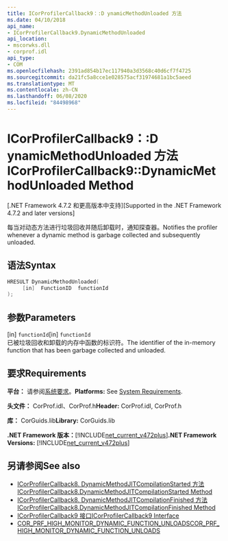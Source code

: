 ```yaml
---
title: ICorProfilerCallback9：:D ynamicMethodUnloaded 方法
ms.date: 04/10/2018
api_name:
- ICorProfilerCallback9.DynamicMethodUnloaded
api_location:
- mscorwks.dll
- corprof.idl
api_type:
- COM
ms.openlocfilehash: 2391ad854b17ec117940a3d3568c40d6cf7f4725
ms.sourcegitcommit: da21fc5a8cce1e028575acf31974681a1bc5aeed
ms.translationtype: MT
ms.contentlocale: zh-CN
ms.lasthandoff: 06/08/2020
ms.locfileid: "84498968"
---
```

# <a name="icorprofilercallback9dynamicmethodunloaded-method"></a><span data-ttu-id="500da-102">ICorProfilerCallback9：:D ynamicMethodUnloaded 方法</span><span class="sxs-lookup"><span data-stu-id="500da-102">ICorProfilerCallback9::DynamicMethodUnloaded Method</span></span>
<span data-ttu-id="500da-103">[.NET Framework 4.7.2 和更高版本中支持]</span><span class="sxs-lookup"><span data-stu-id="500da-103">[Supported in the .NET Framework 4.7.2 and later versions]</span></span>  
  
<span data-ttu-id="500da-104">每当对动态方法进行垃圾回收并随后卸载时，通知探查器。</span><span class="sxs-lookup"><span data-stu-id="500da-104">Notifies the profiler whenever a dynamic method is garbage collected and subsequently unloaded.</span></span>  
  
## <a name="syntax"></a><span data-ttu-id="500da-105">语法</span><span class="sxs-lookup"><span data-stu-id="500da-105">Syntax</span></span>  
  
```cpp  
HRESULT DynamicMethodUnloaded(  
     [in]  FunctionID  functionId
);  
```  
  
## <a name="parameters"></a><span data-ttu-id="500da-106">参数</span><span class="sxs-lookup"><span data-stu-id="500da-106">Parameters</span></span>  
<span data-ttu-id="500da-107">[in] `functionId`</span><span class="sxs-lookup"><span data-stu-id="500da-107">[in] `functionId`</span></span>  
<span data-ttu-id="500da-108">已被垃圾回收和卸载的内存中函数的标识符。</span><span class="sxs-lookup"><span data-stu-id="500da-108">The identifier of the in-memory function that has been garbage collected and unloaded.</span></span>

## <a name="requirements"></a><span data-ttu-id="500da-109">要求</span><span class="sxs-lookup"><span data-stu-id="500da-109">Requirements</span></span>  
 <span data-ttu-id="500da-110">**平台：** 请参阅[系统要求](../../get-started/system-requirements.md)。</span><span class="sxs-lookup"><span data-stu-id="500da-110">**Platforms:** See [System Requirements](../../get-started/system-requirements.md).</span></span>  
  
 <span data-ttu-id="500da-111">**头文件：** CorProf.idl、CorProf.h</span><span class="sxs-lookup"><span data-stu-id="500da-111">**Header:** CorProf.idl, CorProf.h</span></span>  
  
 <span data-ttu-id="500da-112">**库：** CorGuids.lib</span><span class="sxs-lookup"><span data-stu-id="500da-112">**Library:** CorGuids.lib</span></span>  
  
 <span data-ttu-id="500da-113">**.NET Framework 版本：**[!INCLUDE[net_current_v472plus](../../../../includes/net-current-v472plus.md)]</span><span class="sxs-lookup"><span data-stu-id="500da-113">**.NET Framework Versions:** [!INCLUDE[net_current_v472plus](../../../../includes/net-current-v472plus.md)]</span></span>  
  
## <a name="see-also"></a><span data-ttu-id="500da-114">另请参阅</span><span class="sxs-lookup"><span data-stu-id="500da-114">See also</span></span>

- [<span data-ttu-id="500da-115">ICorProfilerCallback8. DynamicMethodJITCompilationStarted 方法</span><span class="sxs-lookup"><span data-stu-id="500da-115">ICorProfilerCallback8.DynamicMethodJITCompilationStarted Method</span></span>](icorprofilercallback8-dynamicmethodjitcompilationstarted-method.md)
- [<span data-ttu-id="500da-116">ICorProfilerCallback8. DynamicMethodJITCompilationFinished 方法</span><span class="sxs-lookup"><span data-stu-id="500da-116">ICorProfilerCallback8.DynamicMethodJITCompilationFinished Method</span></span>](icorprofilercallback8-dynamicmethodjitcompilationfinished-method.md)
- [<span data-ttu-id="500da-117">ICorProfilerCallback9 接口</span><span class="sxs-lookup"><span data-stu-id="500da-117">ICorProfilerCallback9 Interface</span></span>](icorprofilercallback9-interface.md)
- [<span data-ttu-id="500da-118">COR_PRF_HIGH_MONITOR_DYNAMIC_FUNCTION_UNLOADS</span><span class="sxs-lookup"><span data-stu-id="500da-118">COR_PRF_HIGH_MONITOR_DYNAMIC_FUNCTION_UNLOADS</span></span>](cor-prf-high-monitor-enumeration.md)
